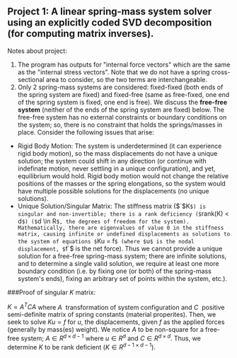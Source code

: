 ## **Project 1**: A linear spring-mass system solver using an explicitly coded SVD decomposition (for computing matrix inverses).

Notes about project:
1. The program has outputs for "internal force vectors" which are the same as the "internal stress vectors". Note that we do not have a spring cross-sectional area to consider, so the two terms are interchangeable.
2. Only 2 spring-mass systems are considered: fixed-fixed (both ends of the spring system are fixed) and fixed-free (same as free-fixed, one end of the spring system is fixed, one end is free).
We discuss the **free-free system** (neither of the ends of the spring system are fixed) below.
The free-free system has no external constraints or boundary conditions on the system; so, there is no constraint that holds the springs/masses in place. Consider the following issues that arise:
* Rigid Body Motion: The system is underdetermined (it can experience rigid body motion), so the mass displacements do not have a unique solution; the system could shift in any direction (or continue with indefinate motion, never settling in a unique configuration), and yet, equilibrium would hold.
  Rigid body motion would not change the relative positions of the masses or the spring elongations, so the system would have multiple possible solutions for the displacements (no unique solutions).
* Unique Solution/Singular Matrix: The stiffness matrix ($`$K`$) is singular and non-invertible; there is a rank deficiency ($`rank(K) < d`$) ($`d \in R`$, the degrees of freedom for the system). Mathematically, there are eigenvalues of value 0 in the stiffness matrix, causing infinite or undefined displacements as solutions to the system of equations $`Ku = f`$ (where $`u`$ is the nodal displacement, $`f`$ is the net force).
Thus we cannot provide a unique solution for a free-free spring-mass system; there are infinite solutions, and to determine a single valid solution, we require at least one more boundary condition (i.e. by fixing one (or both) of the spring-mass system's ends), fixing an arbitrary set of points within the system, etc.).

###Proof of singular $`K`$ matrix:

$`K = A^{T} C A`$ where $`A ~`$ transformation of system configuration and $`C ~`$ positive semi-definite matrix of spring constants (material properites). Then, we seek to solve $`Ku = f`$ for $`u`$, the displacements, given $`f`$  as the applied forces (generally by mass(es) weight). 
We notice $`A`$ to be non-square for a free-free system; $`A \in R^{d \times d-1}`$ where $`u \in R^{d}`$ and $`C \in R^{d \times d}`$. 
Thus, we determine $`K`$ to be rank deficient ($`K \in R^{d-1 \times d-1}`$). 

